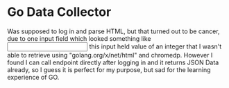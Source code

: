 # Go Data Collector
Was supposed to log in and parse HTML, but that turned out to be cancer, due to one input field which looked something like <input type="text" class="wow"> this input held value of an integer that I wasn't able to retrieve using 	"golang.org/x/net/html" and chromedp.
However I found I can call endpoint directly after logging in and it returns JSON Data already, so I guess it is perfect for my purpose, but sad for the learning experience of GO.
